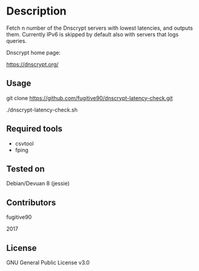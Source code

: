 # Description 

Fetch n number of the Dnscrypt servers with lowest latencies, and outputs them.
Currently IPv6 is skipped by default also with servers that logs queries.

Dnscrypt home page:

https://dnscrypt.org/


## Usage

git clone https://github.com/fugitive90/dnscrypt-latency-check.git

./dnscrypt-latency-check.sh

## Required tools

- csvtool
- fping

## Tested on

Debian/Devuan 8 (jessie)

## Contributors

fugitive90

2017

## License

GNU General Public License v3.0
